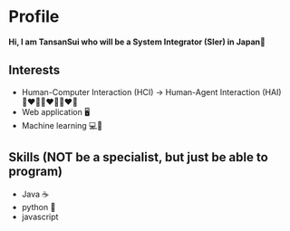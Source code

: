 # Profile

**Hi, I am TansanSui who will be a System Integrator (SIer) in Japan🗾**

## Interests
- Human-Computer Interaction (HCI) -> Human-Agent Interaction (HAI) 👨‍❤️‍👨👩‍❤️‍👨👩‍❤️‍👩
- Web application 🖥️
- Machine learning 💻🧠

## Skills (NOT be a specialist, but just be able to program)
- Java ☕
- python 🐍
- javascript
